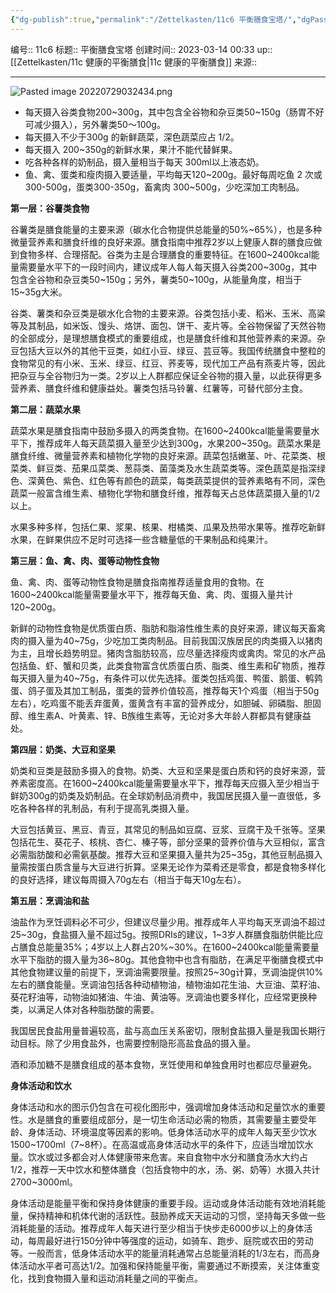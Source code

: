 ```yaml
---
{"dg-publish":true,"permalink":"/Zettelkasten/11c6 平衡膳食宝塔/","dgPassFrontmatter":true}
---
```


编号:: 11c6
标题:: 平衡膳食宝塔
创建时间:: 2023-03-14 00:33
up:: [[Zettelkasten/11c 健康的平衡膳食\|11c 健康的平衡膳食]]
来源:: 

---
![Pasted image 20220729032434.png](/img/user/attachment/Pasted%20image%2020220729032434.png)

- 每天摄入谷类食物200~300g，其中包含全谷物和杂豆类50~150g（肠胃不好可减少摄入），另外薯类50～100g。
- 每天摄入不少于300g 的新鲜蔬菜，深色蔬菜应占 1/2。
- 每天摄入 200~350g的新鲜水果，果汁不能代替鲜果。
- 吃各种各样的奶制品，摄入量相当于每天 300ml以上液态奶。
- 鱼、禽、蛋类和瘦肉摄入要适量，平均每天120~200g。最好每周吃鱼 2 次或 300-500g，蛋类300-350g，畜禽肉 300~500g，少吃深加工肉制品。

**第一层：谷薯类食物**

谷薯类是膳食能量的主要来源（碳水化合物提供总能量的50%~65%），也是多种微量营养素和膳食纤维的良好来源。膳食指南中推荐2岁以上健康人群的膳食应做到食物多样、合理搭配。谷类为主是合理膳食的重要特征。在1600~2400kcal能量需要量水平下的一段时间内，建议成年人每人每天摄入谷类200~300g，其中包含全谷物和杂豆类50~150g；另外，薯类50~100g，从能量角度，相当于15~35g大米。

谷类、薯类和杂豆类是碳水化合物的主要来源。谷类包括小麦、稻米、玉米、高粱等及其制品，如米饭、馒头、烙饼、面包、饼干、麦片等。全谷物保留了天然谷物的全部成分，是理想膳食模式的重要组成，也是膳食纤维和其他营养素的来源。杂豆包括大豆以外的其他干豆类，如红小豆、绿豆、芸豆等。我国传统膳食中整粒的食物常见的有小米、玉米、绿豆、红豆、荞麦等，现代加工产品有燕麦片等，因此把杂豆与全谷物归为一类。2岁以上人群都应保证全谷物的摄入量，以此获得更多营养素、膳食纤维和健康益处。薯类包括马铃薯、红薯等，可替代部分主食。

  

**第二层：蔬菜水果**

蔬菜水果是膳食指南中鼓励多摄入的两类食物。在1600~2400kcal能量需要量水平下，推荐成年人每天蔬菜摄入量至少达到300g，水果200~350g。蔬菜水果是膳食纤维、微量营养素和植物化学物的良好来源。蔬菜包括嫩茎、叶、花菜类、根菜类、鲜豆类、茄果瓜菜类、葱蒜类、菌藻类及水生蔬菜类等。深色蔬菜是指深绿色、深黄色、紫色、红色等有颜色的蔬菜，每类蔬菜提供的营养素略有不同，深色蔬菜一般富含维生素、植物化学物和膳食纤维，推荐每天占总体蔬菜摄入量的1/2以上。

水果多种多样，包括仁果、浆果、核果、柑橘类、瓜果及热带水果等。推荐吃新鲜水果，在鲜果供应不足时可选择一些含糖量低的干果制品和纯果汁。

  

**第三层：鱼、禽、肉、蛋等动物性食物**

鱼、禽、肉、蛋等动物性食物是膳食指南推荐适量食用的食物。在1600~2400kcal能量需要量水平下，推荐每天鱼、禽、肉、蛋摄入量共计120~200g。

新鲜的动物性食物是优质蛋白质、脂肪和脂溶性维生素的良好来源，建议每天畜禽肉的摄入量为40~75g，少吃加工类肉制品。目前我国汉族居民的肉类摄入以猪肉为主，且增长趋势明显。猪肉含脂肪较高，应尽量选择瘦肉或禽肉。常见的水产品包括鱼、虾、蟹和贝类，此类食物富含优质蛋白质、脂类、维生素和矿物质，推荐每天摄入量为40~75g，有条件可以优先选择。蛋类包括鸡蛋、鸭蛋、鹅蛋、鹌鹑蛋、鸽子蛋及其加工制品，蛋类的营养价值较高，推荐每天1个鸡蛋（相当于50g左右），吃鸡蛋不能丢弃蛋黄，蛋黄含有丰富的营养成分，如胆碱、卵磷脂、胆固醇、维生素A、叶黄素、锌、B族维生素等，无论对多大年龄人群都具有健康益处。

  

**第四层：奶类、大豆和坚果**

奶类和豆类是鼓励多摄入的食物。奶类、大豆和坚果是蛋白质和钙的良好来源，营养素密度高。在1600~2400kcal能量需要量水平下，推荐每天应摄入至少相当于鲜奶300g的奶类及奶制品。在全球奶制品消费中，我国居民摄入量一直很低，多吃各种各样的乳制品，有利于提高乳类摄入量。

大豆包括黄豆、黑豆、青豆，其常见的制品如豆腐、豆浆、豆腐干及千张等。坚果包括花生、葵花子、核桃、杏仁、榛子等，部分坚果的营养价值与大豆相似，富含必需脂肪酸和必需氨基酸。推荐大豆和坚果摄入量共为25~35g，其他豆制品摄入量需按蛋白质含量与大豆进行折算。坚果无论作为菜肴还是零食，都是食物多样化的良好选择，建议每周摄入70g左右（相当于每天10g左右）。

  

**第五层：烹调油和盐**

油盐作为烹饪调料必不可少，但建议尽量少用。推荐成年人平均每天烹调油不超过25~30g，食盐摄入量不超过5g。按照DRIs的建议，1~3岁人群膳食脂肪供能比应占膳食总能量35%；4岁以上人群占20%~30%。在1600~2400kcal能量需要量水平下脂肪的摄入量为36~80g。其他食物中也含有脂肪，在满足平衡膳食模式中其他食物建议量的前提下，烹调油需要限量。按照25~30g计算，烹调油提供10%左右的膳食能量。烹调油包括各种动植物油，植物油如花生油、大豆油、菜籽油、葵花籽油等，动物油如猪油、牛油、黄油等。烹调油也要多样化，应经常更换种类，以满足人体对各种脂肪酸的需要。

我国居民食盐用量普遍较高，盐与高血压关系密切，限制食盐摄入量是我国长期行动目标。除了少用食盐外，也需要控制隐形高盐食品的摄入量。

酒和添加糖不是膳食组成的基本食物，烹饪使用和单独食用时也都应尽量避免。

  

**身体活动和饮水**

身体活动和水的图示仍包含在可视化图形中，强调增加身体活动和足量饮水的重要性。水是膳食的重要组成部分，是一切生命活动必需的物质，其需要量主要受年龄、身体活动、环境温度等因素的影响。低身体活动水平的成年人每天至少饮水1500~1700ml（7~8杯）。在高温或高身体活动水平的条件下，应适当增加饮水量。饮水或过多都会对人体健康带来危害。来自食物中水分和膳食汤水大约占1/2，推荐一天中饮水和整体膳食（包括食物中的水，汤、粥、奶等）水摄入共计2700~3000ml。

身体活动是能量平衡和保持身体健康的重要手段。运动或身体活动能有效地消耗能量，保持精神和机体代谢的活跃性。鼓励养成天天运动的习惯，坚持每天多做一些消耗能量的活动。推荐成年人每天进行至少相当于快步走6000步以上的身体活动，每周最好进行150分钟中等强度的运动，如骑车、跑步、庭院或农田的劳动等。一般而言，低身体活动水平的能量消耗通常占总能量消耗的1/3左右，而高身体活动水平者可高达1/2。加强和保持能量平衡，需要通过不断摸索，关注体重变化，找到食物摄入量和运动消耗量之间的平衡点。